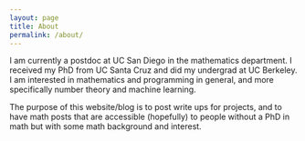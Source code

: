```yaml
---
layout: page
title: About
permalink: /about/
---
```


I am currently a postdoc at UC San Diego in the mathematics department. I received my PhD from UC Santa Cruz and did my undergrad at UC Berkeley. I am interested in mathematics and programming in general, and more specifically number theory and machine learning.

The purpose of this website/blog is to post write ups for projects, and to have math posts that are accessible (hopefully) to people without a PhD in math but with some math background and interest.
